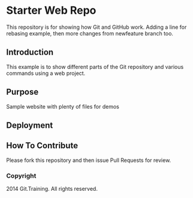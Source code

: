 # Starter Web Repo

This repository is for showing how Git and GitHub work. Adding a line for rebasing example, then more changes from newfeature branch too.

## Introduction

This example is to show different parts of the Git repository and various commands using a web project.

## Purpose

Sample website with plenty of files for demos

## Deployment

## How To Contribute

Please fork this repository and then issue Pull Requests for review.

### Copyright

2014 Git.Training. All rights reserved.